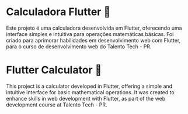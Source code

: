 # Calculadora Flutter 🔢
Este projeto é uma calculadora desenvolvida em Flutter, oferecendo uma interface simples e intuitiva para operações matemáticas básicas.
Foi criado para aprimorar habilidades em desenvolvimento web com Flutter, para o curso de desenvolvimento web do Talento Tech - PR.

# Flutter Calculator 🔢
This project is a calculator developed in Flutter, offering a simple and intuitive interface for basic mathematical operations.
It was created to enhance skills in web development with Flutter, as part of the web development course at Talento Tech - PR.



